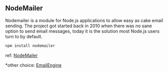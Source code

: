 ## NodeMailer

Nodemailer is a module for Node.js applications to allow easy as cake email sending. The project got started back in 2010 when there was no sane option to send email messages, today it is the solution most Node.js users turn to by default.

```bash
npm install nodemailer
```

ref: [NodeMailer](https://nodemailer.com/)

*other choice: [EmailEngine](https://emailengine.app/?utm_source=ethereal&utm_campaign=ethereal&utm_medium=text)